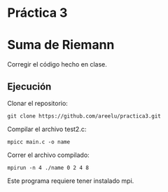 # Práctica 3

# Suma de Riemann
Corregir el código hecho en clase.

## Ejecución

Clonar el repositorio:

```text
git clone https://github.com/areelu/practica3.git
```
Compilar el archivo test2.c:

```text
mpicc main.c -o name
```
Correr el archivo compilado:

```text
mpirun -n 4 ./name 0 2 4 8
```

Este programa requiere tener instalado mpi.

